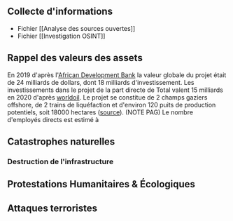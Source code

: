 ## Collecte d'informations

- Fichier [[Analyse des sources ouvertes]]
- Fichier [[Investigation OSINT]]

## Rappel des valeurs des assets

En 2019 d'après l'[African Development Bank](https://www.afdb.org/sites/default/files/documents/projects-and-operations/mozambique_-_mozambique_lng_area_1_-_psn_compressed.pdf) la valeur globale du projet était de 24 milliards de dollars, dont 18 milliards d'investissement.
Les investissements dans le projet de la part directe de Total valent 15 milliards en 2020 d'après [worldoil](https://www.worldoil.com/news/2020/5/20/total-lands-15-billion-financing-commitment-for-mozambique-lng-project).
Le projet se constitue de 2 champs gaziers offshore, de 2 trains de liquéfaction et d'environ 120 puits de production potentiels, soit 18000 hectares ([source](https://defundtotalenergies.org/mozambique-lng)).
(NOTE PAG)
Le nombre d'employés directs est estimé à

## Catastrophes naturelles

### Destruction de l'infrastructure


## Protestations Humanitaires & Écologiques

## Attaques terroristes



